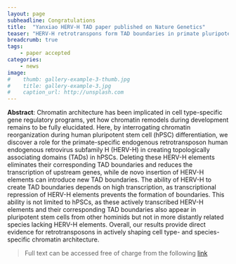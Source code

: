 ```yaml
---
layout: page
subheadline: Congratulations 
title:  "Yanxiao HERV-H TAD paper published on Nature Genetics"
teaser: "HERV-H retrotranspons form TAD boundaries in primate pluripotent stem cells"
breadcrumb: true
tags:
    - paper accepted 
categories:
    - news 
image:
#    thumb: gallery-example-3-thumb.jpg
#    title: gallery-example-3.jpg
#    caption_url: http://unsplash.com
---
```

<b>Abstract</b>:
Chromatin architecture has been implicated in cell type-specific gene regulatory programs, yet how chromatin remodels during development remains to be fully elucidated. Here, by interrogating chromatin reorganization during human pluripotent stem cell (hPSC) differentiation, we discover a role for the primate-specific endogenous retrotransposon human endogenous retrovirus subfamily H (HERV-H) in creating topologically associating domains (TADs) in hPSCs. Deleting these HERV-H elements eliminates their corresponding TAD boundaries and reduces the transcription of upstream genes, while de novo insertion of HERV-H elements can introduce new TAD boundaries. The ability of HERV-H to create TAD boundaries depends on high transcription, as transcriptional repression of HERV-H elements prevents the formation of boundaries. This ability is not limited to hPSCs, as these actively transcribed HERV-H elements and their corresponding TAD boundaries also appear in pluripotent stem cells from other hominids but not in more distantly related species lacking HERV-H elements. Overall, our results provide direct evidence for retrotransposons in actively shaping cell type- and species-specific chromatin architecture.


> Full text can be accessed free of charge from the following [link](https://www.nature.com/articles/s41588-019-0479-7.epdf?author_access_token=t7Tpb4fqzPOkJuh9T-kmmtRgN0jAjWel9jnR3ZoTv0M3Mj-h1Q-Y7HI2KW_JDkRpZFZMcZfo6gjxt1nvGCegWdPgVwaN9gz70qPEnPAGPaBIqtfU54u6YSxS53IL2sdNsY8durvWi7B0cXlKL9-LJA%3D%3D)
